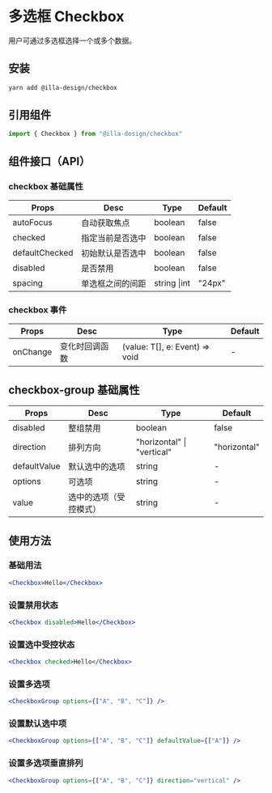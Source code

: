 # 多选框 Checkbox

用户可通过多选框选择一个或多个数据。

## 安装

```bash
yarn add @illa-design/checkbox
```

## 引用组件

```jsx
import { Checkbox } from "@illa-design/checkbox"
```

## 组件接口（API）

### checkbox 基础属性

| Props          | Desc             | Type         | Default |
| -------------- | ---------------- | ------------ | ------- |
| autoFocus      | 自动获取焦点     | boolean      | false   |
| checked        | 指定当前是否选中 | boolean      | false   |
| defaultChecked | 初始默认是否选中 | boolean      | false   |
| disabled       | 是否禁用         | boolean      | false   |
| spacing        | 单选框之间的间距 | string \|int | "24px"  |

### checkbox 事件

| Props    | Desc           | Type                           | Default |
| -------- | -------------- | ------------------------------ | ------- |
| onChange | 变化时回调函数 | (value: T[], e: Event) => void | -       |

## checkbox-group 基础属性

| Props        | Desc                   | Type                       | Default      |
| ------------ | ---------------------- | -------------------------- | ------------ |
| disabled     | 整组禁用               | boolean                    | false        |
| direction    | 排列方向               | "horizontal" \| "vertical" | "horizontal" |
| defaultValue | 默认选中的选项         | string                     | -            |
| options      | 可选项                 | string                     | -            |
| value        | 选中的选项（受控模式） | string                     | -            |

## 使用方法

### 基础用法

```jsx
<Checkbox>Hello</Checkbox>
```

### 设置禁用状态

```jsx
<Checkbox disabled>Hello</Checkbox>
```

### 设置选中受控状态

```jsx
<Checkbox checked>Hello</Checkbox>

```

### 设置多选项

```jsx
<CheckboxGroup options={["A", "B", "C"]} />
```

### 设置默认选中项

```jsx
<CheckboxGroup options={["A", "B", "C"]} defaultValue={["A"]} />
```

### 设置多选项垂直排列

```jsx
<CheckboxGroup options={["A", "B", "C"]} direction="vertical" />
```
